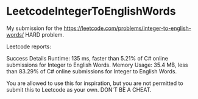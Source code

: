 # LeetcodeIntegerToEnglishWords
My submission for the https://leetcode.com/problems/integer-to-english-words/ HARD problem.

Leetcode reports:

Success
Details 
Runtime: 135 ms, faster than 5.21% of C# online submissions for Integer to English Words.
Memory Usage: 35.4 MB, less than 83.29% of C# online submissions for Integer to English Words.


You are allowed to use this for inspiration, but you are not permitted to submit this to Leetcode as your own. DON'T BE A CHEAT.

